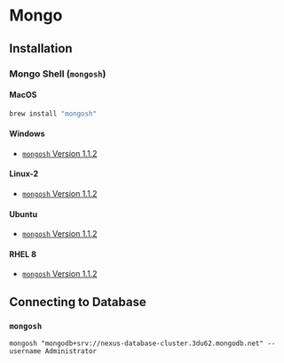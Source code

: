 # Mongo #

## Installation ##

### Mongo Shell (`mongosh`) ###

#### MacOS ####

```bash
brew install "mongosh"
```

#### Windows ####

- [`mongosh` Version 1.1.2](https://downloads.mongodb.com/compass/mongosh-1.1.2-win32-x64.zip)

#### Linux-2 ####

- [`mongosh` Version 1.1.2](https://downloads.mongodb.com/compass/mongodb-mongosh-1.1.2.amzn2.aarch64.rpm)

#### Ubuntu ####

- [`mongosh` Version 1.1.2](https://downloads.mongodb.com/compass/mongodb-mongosh_1.1.2_amd64.deb)

#### RHEL 8 ####

- [`mongosh` Version 1.1.2](https://downloads.mongodb.com/compass/mongodb-mongosh-1.1.2.el8.x86_64.rpm)

## Connecting to Database ##

### `mongosh` ###

```
mongosh "mongodb+srv://nexus-database-cluster.3du62.mongodb.net" --username Administrator
```
